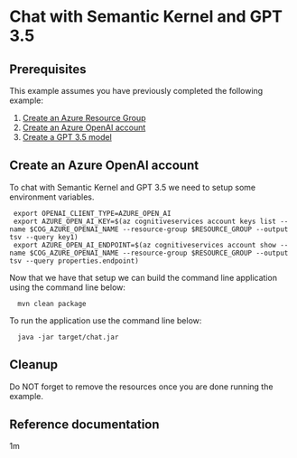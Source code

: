 
# Chat with Semantic Kernel and GPT 3.5

## Prerequisites

This example assumes you have previously completed the following example:

1. [Create an Azure Resource Group](../../group/create/README.md)
1. [Create an Azure OpenAI account](../create-openai-account/README.md)
1. [Create a GPT 3.5 model](../create-gpt35-model/README.md)

## Create an Azure OpenAI account

<!-- workflow.run()

  if [[ -z $REGION ]]; then
    export REGION=eastus
  fi

  -->
<!-- workflow.cron(0 18 * * 4) -->
<!-- workflow.include(../../group/create/README.md) -->
<!-- workflow.include(../create-openai-account/README.md) -->
<!-- workflow.include(../create-gpt35-model/README.md) -->

To chat with Semantic Kernel and GPT 3.5 we need to setup some 
environment variables.

```shell
 export OPENAI_CLIENT_TYPE=AZURE_OPEN_AI
 export AZURE_OPEN_AI_KEY=$(az cognitiveservices account keys list --name $COG_AZURE_OPENAI_NAME --resource-group $RESOURCE_GROUP --output tsv --query key1)
 export AZURE_OPEN_AI_ENDPOINT=$(az cognitiveservices account show --name $COG_AZURE_OPENAI_NAME --resource-group $RESOURCE_GROUP --output tsv --query properties.endpoint)
```

Now that we have that setup we can build the command line application
using the command line below:

```shell
  mvn clean package
```

To run the application use the command line below:

<!-- workflow.skip() -->
```shell
  java -jar target/chat.jar
```

## Cleanup

<!-- workflow.directOnly()

  az group delete --name $RESOURCE_GROUP --yes || true

  -->

Do NOT forget to remove the resources once you are done running the example.

## Reference documentation

1m
